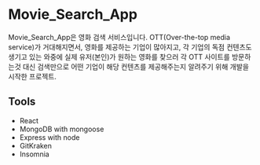 # Movie_Search_App
Movie_Search_App은 영화 검색 서비스입니다. OTT(Over-the-top media service)가 거대해지면서, 영화를 제공하는 기업이 많아지고, 각 기업의 독점 컨텐츠도 생기고 있는 와중에 실제 유저(본인)가 원하는 영화를 찾으러 각 OTT 사이트를 방문하는것 대신 검색만으로 어떤 기업이 해당 컨텐츠를 제공해주는지 알려주기 위해 개발을 시작한 프로젝트.
## Tools
- React
- MongoDB with mongoose
- Express with node
- GitKraken
- Insomnia